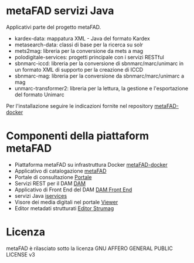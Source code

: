 # metaFAD servizi Java
Applicativi parte del progetto metaFAD.

- kardex-data: mappatura XML - Java del formato Kardex
- metasearch-data: classi di base per la ricerca su solr
- mets2mag: libreria per la conversione da mets a mag
- polodigitale-services: progetti principale con i servizi RESTful
- sbnmarc-iccd: libreria per la conversione di sbnmarc/marc/unimarc in un formato XML di supporto per la creazione di ICCD
- sbnmarc-mag: libreria per la conversione da sbnmarc/marc/unimarc a mag
- unmarc-transformer2: libreria per la lettura, la gestione e l'esportazione del formato Unimarc

Per l'installazione seguire le indicazioni fornite nel repository [metaFAD-docker](https://github.com/ICARICCU-Polodigitaleistitutinapoletani/metaFAD-docker)


# Componenti della piattaform metaFAD
- Piattaforma metaFAD su infrastruttura Docker [metaFAD-docker](https://github.com/ICARICCU-Polodigitaleistitutinapoletani/metaFAD-docker)
- Applicativo di catalogazione [metaFAD](https://github.com/ICARICCU-Polodigitaleistitutinapoletani/metaFAD)
- Portale di consultazione [Portale](https://github.com/ICARICCU-Polodigitaleistitutinapoletani/metaFAD-portale)
- Servizi REST per il DAM [DAM](https://github.com/ICARICCU-Polodigitaleistitutinapoletani/metaFAD-dam)
- Applicativo di Front End del DAM [DAM Front End](https://github.com/ICARICCU-Polodigitaleistitutinapoletani/metaFAD-dam-fe)
- servizi Java [iservices](https://github.com/ICARICCU-Polodigitaleistitutinapoletani/metaFAD-iservices)
- Visore dei media digitali nel portale [Viewer](https://github.com/ICARICCU-Polodigitaleistitutinapoletani/metaFAD-portale-viewer)
- Editor metadati strutturati [Editor Strumag](https://github.com/ICARICCU-Polodigitaleistitutinapoletani/metaFAD-strumag)

# Licenza
metaFAD è rilasciato sotto la licenza GNU AFFERO GENERAL PUBLIC LICENSE v3